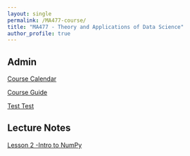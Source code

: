```yaml
---
layout: single
permalink: /MA477-course/
title: "MA477 - Theory and Applications of Data Science"
author_profile: true
---
```


<h2>Admin</h2>
<a href="https://github.com/vbucaj/lecture-notes/blob/master/MA477%20-%20Theory%20and%20Applications%20of%20Data%20Science/MA477-AY20-2%20Calendar.pdf">Course Calendar</a>

<a href="https://github.com/vbucaj/lecture-notes/blob/master/MA477%20-%20Theory%20and%20Applications%20of%20Data%20Science/MA477-%20Intro%20to%20Machine%20Learning%20with%20Python_Syllabus.pdf">Course Guide</a>

<a href='data/pages/Course-Calendar.html'>Test Test</a>

<h2>Lecture Notes</h2>
<a href="https://github.com/vbucaj/lecture-notes/blob/master/MA477%20-%20Theory%20and%20Applications%20of%20Data%20Science/Lesson%202%20--%20Intro%20to%20Numpy.ipynb">Lesson 2 -Intro to NumPy</a>
